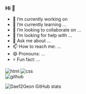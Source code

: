 ### Hi 👋



- 🔭 I’m currently working on 
- 🌱 I’m currently learning ...
- 👯 I’m looking to collaborate on ...
- 🤔 I’m looking for help with ...
- 💬 Ask me about ...
- 📫 How to reach me: ...
- 😄 Pronouns: ...
- ⚡ Fun fact: ...


![html](https://img.shields.io/badge/html5-E34F26?style=for-the-badge&logo=html5&logoColor=white)
![css](https://img.shields.io/badge/css-1572B6?style=for-the-badge&logo=css3&logoColor=white)
<br>
![github](https://img.shields.io/badge/github-181717?style=for-the-badge&logo=github&logoColor=white)

![Dae12Geon GitHub stats](https://github-readme-stats.vercel.app/api?username=Dae12Geon&theme=dark&show_icons=true)


